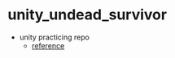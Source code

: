 # unity_undead_survivor

- unity practicing repo
    - [reference](https://www.youtube.com/@goldmetal)
